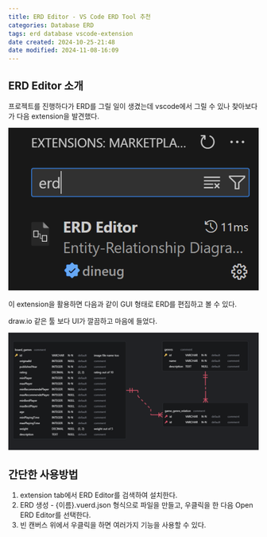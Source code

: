 ```yaml
---
title: ERD Editor - VS Code ERD Tool 추천
categories: Database ERD
tags: erd database vscode-extension
date created: 2024-10-25-21:48
date modified: 2024-11-08-16:09
---
```


## ERD Editor 소개

프로젝트를 진행하다가 ERD를 그릴 일이 생겼는데 vscode에서 그릴 수 있나 찾아보다가 다음 extension을 발견했다.

<!-- HTML 태그로 이미지 크기 조정 -->
<img src="/assets/img/posts/Pasted image 20241025214857.png" alt="ERD Editor Screenshot" width="600px">


이 extension을 활용하면 다음과 같이 GUI 형태로 ERD를 편집하고 볼 수 있다. 

draw.io 같은 툴 보다 UI가 깔끔하고 마음에 들었다.

<!-- 두 번째 이미지도 동일하게 조정 -->
<img src="/assets/img/posts/Pasted image 20241025232739.png" alt="ERD Editor Example" width="600px">


## 간단한 사용방법
1. extension tab에서 ERD Editor를 검색하여 설치한다.
2. ERD 생성 - {이름}.vuerd.json 형식으로 파일을 만들고, 우클릭을 한 다음 Open ERD Editor를 선택한다.
3. 빈 캔버스 위에서 우클릭을 하면 여러가지 기능을 사용할 수 있다.